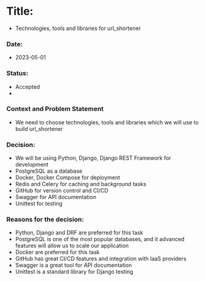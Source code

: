 # Title: 
- Technologies, tools and libraries for url_shortener

### Date:
- 2023-05-01

### Status:
- Accepted
- 
### Context and Problem Statement
- We need to choose technologies, tools and libraries which we will use to build url_shortener


### Decision:
- We will be using Python, Django, Django REST Framework for development
- PostgreSQL as a database
- Docker, Docker Compose for deployment
- Redis and Celery for caching and background tasks
- GitHub for version control and CI/CD
- Swagger for API documentation
- Unittest for testing

### Reasons for the decision:
- Python, Django and DRF are preferred for this task
- PostgreSQL is one of the most popular databases, and it advanced features will allow us to scale our application
- Docker are preferred for this task
- GitHub has great CI/CD features and integration with IaaS providers
- Swagger is a great tool for API documentation
- Unittest is a standard library for Django testing
